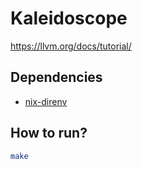 # Kaleidoscope

<https://llvm.org/docs/tutorial/>

## Dependencies

- [nix-direnv](https://github.com/nix-community/nix-direnv)

## How to run?

```sh
make
```
